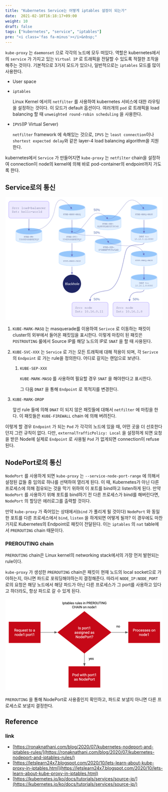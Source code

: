 ```yaml
---
title: "Kubernetes Service는 어떻게 iptables 설정이 되는가"
date:  2021-02-10T16:18:17+09:00
weight: 10
draft: false
tags: ["kubernetes", "service", "iptables"]
pre: "<i class='fas fa-minus'></i>&nbsp;"
---
```


`kube-proxy` 는 `daemonset` 으로 각각의 노드에 모두 떠있다. 역할은 kubernetes에서의 `service` 가 가지고 있는 `Virtual IP` 로 트래픽을 전달할 수 있도록 적절한 조작을 해주는 것이다. 기본적으로 3가지 모드가 있으나, 일반적으로는 `iptables` 모드를 많이 사용한다.

- User space
- `iptables`

    Linux Kernel 에서의 `netfilter` 를 사용하여 kubernetes 서비스에 대한 라우팅을 설정하는 것이다. 이 모드가 default 옵션이다. 여러개의 `pod` 로 트래픽을 load balancing 할 때 `unweighted round-robin scheduling` 을 사용한다.

- `IPVS`(IP Virtual Server)

    `netfilter` framework 에 속해있는 것으로, `IPVS` 는 `least connection`이나 `shortest expected delay`와 같은 layer-4 load balancing algorithm을 지원한다. 

kubernetes에서 `Service` 가 만들어지면 `kube-proxy` 는 `netfilter` chain을 설정하여 connection이 node의 kernel에 의해 바로 pod-container의 endpoint까지 가도록 한다.

## Service로의 통신

![service-flow.png](/images/Kubernetes/service-flow.png)

1. `KUBE-MARK-MASQ` 는 masquerade를 이용하여 `Serivce` 로 이동하는 패킷이 cluster의 외부에서 들어온 패킷임을 표시한다. 이렇게 마킹이 된 패킷은 `POSTROUTING` 룰에서 Source IP를 해당 노드의 IP로 `SNAT` 을 할 때 사용된다.
2. `KUBE-SVC-XXX` 는 `Service` 로 가는 모든 트래픽에 대해 적용이 되며, 각 `Serivce` 의 `Endpoint` 로 가는 rule을 정의한다. 어디로 갈지는 랜덤으로 보낸다.
    1. `KUBE-SEP-XXX`

        `KUBE-MARK-MASQ` 를 사용하여 필요할 경우 `SNAT` 을 해야한다고 표시한다.

        그 다음 `DNAT` 을 통해 `Endpoint` 로 목적지를 변경한다.

3. `KUBE-MARK-DROP`

    앞선 rule 들에 의해 `DNAT` 이 되지 않은 패킷들에 대해서 `netfilter` 에 마킹을 한다. 이 패킷들은 `KUBE-FIREWALL` chain 에 의해 버려진다.

이렇게 할 경우 `Endpoint` 가 되는 `Pod` 가 각각의 노드에 있을 때, 어떤 곳을 더 선호한다던지 그런 규칙이 없다. 다만, `externalTrafficPolicy: Local` 을 설정하게 되면 요청을 받은 Node에 실제로 `Endpoint` 로 사용될 `Pod` 가 없게되면 connection이 refuse 된다.

## NodePort로의 통신

`NodePort` 를 사용하게 되면 `kube-proxy` 는 `--service-node-port-range` 에 의해서 설정된 값들 중 임의로 하나를 선택하여 열리게 된다. 이 때, Kubernetes가 아닌 다른 프로세스에 의해 점유되는 것을 막기 위하여 이 포트를 bind하고 listen하게  된다. 만약 `NodePort` 를 사용하기 위해 포트를 bind하기 전 다른 프로세스가 bind를 해버린다면, `NodePort` 의 할당은 에러로그를 출력할 것이다.

만약 `kube-proxy` 가 죽어있는 상태에서(`bind` 가 풀리게 될 것이다) `NodePort` 와 동일한 포트를 다른 프로세스에서 `bind`, `listen` 을 하게되면 어떻게 될까? 이 경우에도 마찬가지로 Kubernetes의 Endpoint로 패킷이 전달된다. 이는 `iptables` 의 `nat` table에서 `PREROUTING` chain 때문이다. 

### PREROUTING chain

`PREROUTING` chain은 Linux kernel의 networking stack에서의 가장 먼저 발현되는 rule이다.

`kube-proxy` 가 생성한 `PREROUTING` chain은 패킷이 현재 노드의 local socket으로 가야하는지, 아니면 파드로 포워딩해야하는지 결정해준다. 따라서 `NODE_IP:NODE_PORT` 로의 요청은 해당 노드에서 해당 파드가 아닌 다른 프로세스가 그 port를 사용하고 있다고 하더라도, 항상 파드로 갈 수 있게 된다.

![nodeport-flow](/images/Kubernetes/nodeport-flow.png)

`PREROUTING` 을 통해 NodePort로 사용중인지 확인하고, 파드로 보낼지 아니면 다른 프로세스로 보낼지 결정한다.

## Reference

### link

- [https://ronaknathani.com/blog/2020/07/kubernetes-nodeport-and-iptables-rules/](https://ronaknathani.com/blog/2020/07/kubernetes-nodeport-and-iptables-rules/)
- [https://letslearn24x7.blogspot.com/2020/10/lets-learn-about-kube-proxy-in-iptables.html](https://letslearn24x7.blogspot.com/2020/10/lets-learn-about-kube-proxy-in-iptables.html)
- [https://kubernetes.io/ko/docs/tutorials/services/source-ip/](https://kubernetes.io/ko/docs/tutorials/services/source-ip/)

